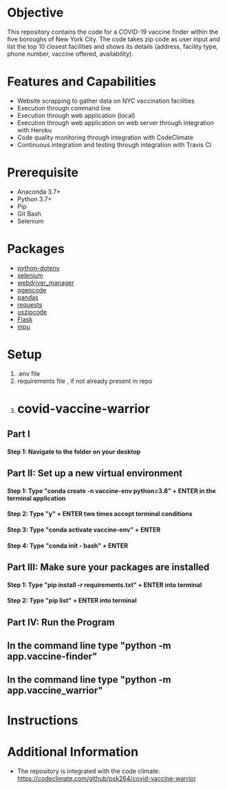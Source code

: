 # Objective 
This repository contains the code for a COVID-19 vaccine finder within the five boroughs of New York City.  The code takes zip code as user input and list the top 10 closest facilities and shows its details (address, facility type, phone number, vaccine offered, availability).

# Features and Capabilities
* Website scrapping to gather data on NYC vaccination facilities 
* Execution through command line 
* Execution through web application (local)
* Execution through web application on web server through integration with Heroku 
* Code quality monitoring through integration with CodeClimate
* Continuous integration and testing through integration with Travis CI


# Prerequisite
* Anaconda 3.7+
* Python 3.7+
* Pip
* Git Bash
* Selenium

# Packages
* [python-dotenv](https://pypi.org/project/python-dotenv/) 
* [selenium](https://selenium-python.readthedocs.io/)
* [webdriver_manager](https://pypi.org/project/webdriver-manager/)
* [pgeocode](https://pypi.org/project/pgeocode/)
* [pandas](https://pandas.pydata.org/)
* [requests](https://docs.python-requests.org/)
* [uszipcode](https://pypi.org/project/uszipcode/)
* [Flask](https://flask.palletsprojects.com/en/2.0.x/)
* [mpu](https://mpu.readthedocs.io/)

# Setup
1. .env file
2. requirements file , if not already present in repo
3. # covid-vaccine-warrior

## Part I
#### Step 1: Navigate to the folder on your desktop


## Part II: Set up a new virtual environment
#### Step 1: Type "conda create -n vaccine-env python=3.8" + ENTER in the terminal application
#### Step 2: Type "y" + ENTER two times accept terminal conditions
#### Step 3: Type "conda activate vaccine-env" + ENTER 
#### Step 4: Type "conda init - bash"  + ENTER 

## Part III: Make sure your packages are installed
#### Step 1: Type "pip install -r requirements.txt" + ENTER into terminal
#### Step 2: Type "pip list" + ENTER into terminal

## Part IV: Run the Program
## In the command line type "python -m app.vaccine-finder" 
## In the command line type "python -m app.vaccine_warrior" 



# Instructions

# Additional Information
* The repository is integrated with the code climate: https://codeclimate.com/github/psk264/covid-vaccine-warrior
